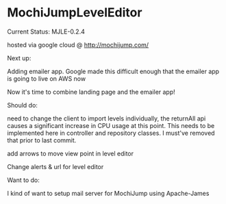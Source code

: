 # MochiJumpLevelEditor

Current Status: MJLE-0.2.4

hosted via google cloud @ http://mochijump.com/

Next up:

Adding emailer app. Google made this difficult enough that the emailer app is going to live on AWS now

Now it's time to combine landing page and the emailer app!

Should do:

need to change the client to import levels individually, the returnAll api causes a significant increase in CPU usage at this point. This needs to be implemented here in controller and repository classes. I must've removed that prior to last commit.

add arrows to move view point in level editor

Change alerts & url for level editor

Want to do:

I kind of want to setup mail server for MochiJump using Apache-James
